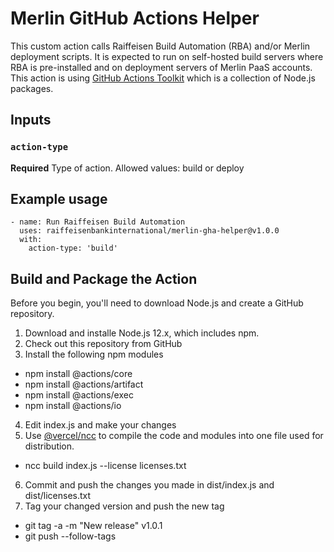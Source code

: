 # Merlin GitHub Actions Helper

This custom action calls Raiffeisen Build Automation (RBA) and/or Merlin deployment scripts. It is expected to run on self-hosted build servers where RBA is pre-installed and on deployment servers of Merlin PaaS accounts. 
This action is using [GitHub Actions Toolkit](https://github.com/actions/toolkit) which is a collection of Node.js packages. 

## Inputs

### `action-type`

**Required** Type of action. Allowed values: build or deploy

## Example usage

```
- name: Run Raiffeisen Build Automation
  uses: raiffeisenbankinternational/merlin-gha-helper@v1.0.0
  with:
    action-type: 'build'
```

## Build and Package the Action

Before you begin, you'll need to download Node.js and create a GitHub repository.

1. Download and installe Node.js 12.x, which includes npm.
2. Check out this repository from GitHub
3. Install the following npm modules
  * npm install @actions/core
  * npm install @actions/artifact
  * npm install @actions/exec
  * npm install @actions/io
4. Edit index.js and make your changes
5. Use [@vercel/ncc](https://github.com/vercel/ncc) to compile the code and modules into one file used for distribution.
  * ncc build index.js --license licenses.txt
6. Commit and push the changes you made in dist/index.js and dist/licenses.txt
7. Tag your changed version and push the new tag
  * git tag -a -m "New release" v1.0.1
  * git push --follow-tags

